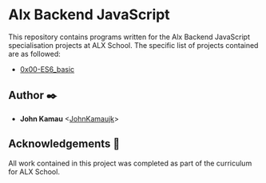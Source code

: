 # Alx Backend JavaScript

This repository contains programs written for the Alx Backend JavaScript specialisation projects at ALX School. The specific list of projects contained are as followed:

* [0x00-ES6_basic](./0x00-ES6_basic)

## Author :black_nib:

* __John Kamau__ <[JohnKamaujk](https://github.com/JohnKamaujk)>

## Acknowledgements :pray:

All work contained in this project was completed as part of the curriculum for
ALX School.